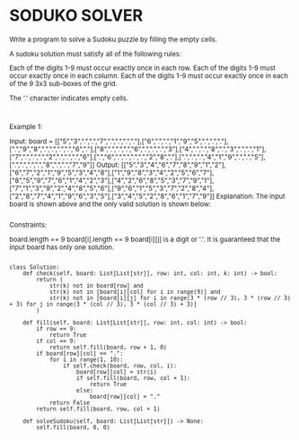# SODUKO SOLVER
<sup>

Write a program to solve a Sudoku puzzle by filling the empty cells.

A sudoku solution must satisfy all of the following rules:

Each of the digits 1-9 must occur exactly once in each row.
Each of the digits 1-9 must occur exactly once in each column.
Each of the digits 1-9 must occur exactly once in each of the 9 3x3 sub-boxes of the grid.

The '.' character indicates empty cells.

 

Example 1:

Input: board = [["5","3",".",".","7",".",".",".","."],["6",".",".","1","9","5",".",".","."],[".","9","8",".",".",".",".","6","."],["8",".",".",".","6",".",".",".","3"],["4",".",".","8",".","3",".",".","1"],["7",".",".",".","2",".",".",".","6"],[".","6",".",".",".",".","2","8","."],[".",".",".","4","1","9",".",".","5"],[".",".",".",".","8",".",".","7","9"]]
Output: [["5","3","4","6","7","8","9","1","2"],["6","7","2","1","9","5","3","4","8"],["1","9","8","3","4","2","5","6","7"],["8","5","9","7","6","1","4","2","3"],["4","2","6","8","5","3","7","9","1"],["7","1","3","9","2","4","8","5","6"],["9","6","1","5","3","7","2","8","4"],["2","8","7","4","1","9","6","3","5"],["3","4","5","2","8","6","1","7","9"]]
Explanation: The input board is shown above and the only valid solution is shown below:

<img alt="" src="https://upload.wikimedia.org/wikipedia/commons/thumb/3/31/Sudoku-by-L2G-20050714_solution.svg/250px-Sudoku-by-L2G-20050714_solution.svg.png">

Constraints:

board.length == 9
board[i].length == 9
board[i][j] is a digit or '.'.
It is guaranteed that the input board has only one solution.
</sup>

```

class Solution:
    def check(self, board: List[List[str]], row: int, col: int, k: int) -> bool:
        return (
            str(k) not in board[row] and
            str(k) not in [board[i][col] for i in range(9)] and
            str(k) not in [board[i][j] for i in range(3 * (row // 3), 3 * (row // 3) + 3) for j in range(3 * (col // 3), 3 * (col // 3) + 3)]
        )

    def fill(self, board: List[List[str]], row: int, col: int) -> bool:
        if row == 9:
            return True
        if col == 9:
            return self.fill(board, row + 1, 0)
        if board[row][col] == ".":
            for i in range(1, 10):
                if self.check(board, row, col, i):
                    board[row][col] = str(i)
                    if self.fill(board, row, col + 1):
                        return True
                    else:
                        board[row][col] = "."
            return False
        return self.fill(board, row, col + 1)

    def solveSudoku(self, board: List[List[str]]) -> None:
        self.fill(board, 0, 0)

```

